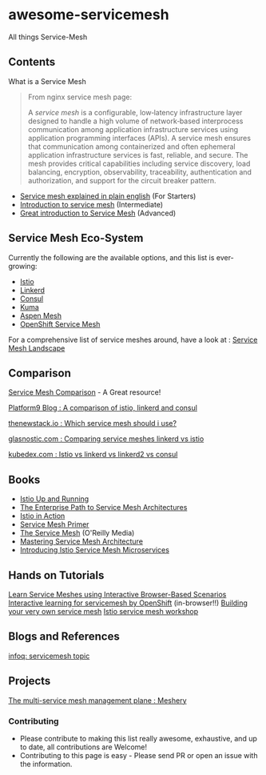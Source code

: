 # awesome-servicemesh
All things Service-Mesh

## Contents

 What is a Service Mesh

> From nginx service mesh page:
> 
> A _service mesh_ is a configurable, low‑latency infrastructure layer designed to handle a high volume of network‑based interprocess communication among application infrastructure services using application programming interfaces (APIs). A service mesh ensures that communication among containerized and often ephemeral application infrastructure services is fast, reliable, and secure. The mesh provides critical capabilities including service discovery, load balancing, encryption, observability, traceability, authentication and authorization, and support for the circuit breaker pattern.

 - [Service mesh explained in plain english](https://medium.com/swlh/service-mesh-explained-in-plain-english-8e5505f74ead) (For Starters)
  - [Introduction to service mesh](https://medium.com/@arjunrc143/introduction-to-service-mesh-4fc2b872d4f9)   (Intermediate)
  - [Great introduction to Service Mesh](https://medium.com/microservices-in-practice/service-mesh-for-microservices-2953109a3c9a)    (Advanced)

## Service Mesh Eco-System
Currently the following are the available options, and this list is ever-growing:
 - [Istio](https://github.com/k8s-dev/awesome-servicemesh/blob/master/Istio.md)
 - [Linkerd](https://github.com/k8s-dev/awesome-servicemesh/blob/master/Linkerd.md)
 - [Consul ](https://github.com/k8s-dev/awesome-servicemesh/blob/master/Consul.md)
 - [Kuma](https://github.com/k8s-dev/awesome-servicemesh/blob/master/Kuma.md)
- [Aspen Mesh](https://github.com/k8s-dev/awesome-servicemesh/blob/master/AspenMesh.md)
- [OpenShift Service Mesh](https://github.com/k8s-dev/awesome-servicemesh/blob/master/OpenShiftServiceMesh.md)

For a comprehensive list of service meshes around, have a look at : [Service Mesh Landscape](https://layer5.io/landscape/)

## Comparison
[Service Mesh Comparison](https://servicemesh.es) - A Great resource!

[Platform9 Blog : A comparison of istio, linkerd and consul](https://platform9.com/blog/kubernetes-service-mesh-a-comparison-of-istio-linkerd-and-consul/) 

[thenewstack.io : Which service mesh should i use?](https://thenewstack.io/which-service-mesh-should-i-use/)

[glasnostic.com : Comparing service meshes linkerd vs istio](https://glasnostic.com/blog/comparing-service-meshes-linkerd-vs-istio)

[kubedex.com : Istio vs linkerd vs linkerd2 vs consul](https://kubedex.com/istio-vs-linkerd-vs-linkerd2-vs-consul/)

## Books

 - [Istio Up and Running](https://www.oreilly.com/library/view/istio-up-and/9781492043775/)
 - [The Enterprise Path to Service Mesh Architectures](https://www.nginx.com/resources/library/the-enterprise-path-to-service-mesh-architectures)
 - [Istio in Action](https://www.manning.com/books/istio-in-action)
 - [Service Mesh Primer](https://leanpub.com/service-mesh-primer)
 - [The Service Mesh](https://www.oreilly.com/library/view/the-service-mesh/9781492031321/) (O'Reilly Media)
 - [Mastering Service Mesh Architecture](https://www.packtpub.com/in/web-development/mastering-service-mesh-architecture)
 - [Introducing Istio Service Mesh Microservices](https://developers.redhat.com/books/introducing-istio-service-mesh-microservices/)
## Hands on Tutorials
[Learn Service Meshes using Interactive Browser-Based Scenarios](https://www.katacoda.com/courses/servicemesh)
[Interactive learning for servicemesh by OpenShift](https://learn.openshift.com/servicemesh) (in-browser!!)
[Building your very own service mesh](https://medium.com/faun/building-your-very-own-service-mesh-4723895d061d)
[Istio service mesh workshop](https://github.com/layer5io/istio-service-mesh-workshop)

## Blogs and References
[infoq: servicemesh topic](https://www.infoq.com/servicemesh/)

## Projects
[The multi-service mesh management plane : Meshery](https://meshery.io/) 
### Contributing
-   Please contribute to making this list really awesome, exhaustive, and up to date, all contributions are Welcome!
-   Contributing to this page is easy - Please send PR or open an issue with the information.
<!--stackedit_data:
eyJoaXN0b3J5IjpbMTMzMjU1Njc5MCwtMTkyODU3MTk1MywzNj
Q0MDE0MjUsLTU2NjExNDU1MCwtNTczNDAyMzYsMzQ0OTgwMzAz
LDEzOTg3MTUwNTEsLTIzNzU3MDM3OCwtMTY0NDAyMjYzMCwtMT
QyMzY5MjU4MF19
-->